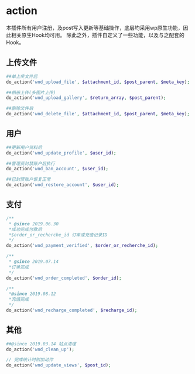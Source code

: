 # action
本插件所有用户注册，及post写入更新等基础操作，底层均采用wp原生功能，因此相关原生Hook均可用。
除此之外，插件自定义了一些功能，以及与之配套的Hook。

## 上传文件
```php
##单上传文件后
do_action('wnd_upload_file', $attachment_id, $post_parent, $meta_key);

##相册上传(多图片上传)
do_action('wnd_upload_gallery', $return_array, $post_parent);

##删除文件后
do_action('wnd_delete_file', $attachment_id, $post_parent, $meta_key);

```

## 用户
```php
##更新用户资料后
do_action('wnd_update_profile', $user_id);

##管理员封禁账户后执行
do_action('wnd_ban_account', $user_id);

##已封禁账户恢复正常
do_action('wnd_restore_account', $user_id);
```

## 支付
```php
/**
 * @since 2019.06.30
 *成功完成付款后
 *$order_or_recherche_id 订单或充值记录ID
 */
do_action('wnd_payment_verified', $order_or_recherche_id);

/**
 * @since 2019.07.14
 *订单完成
 */
do_action('wnd_order_completed', $order_id);

/**
 *@since 2019.08.12
 *充值完成
 */
do_action('wnd_recharge_completed', $recharge_id);

```

## 其他
```php
##@since 2019.03.14 站点清理
do_action('wnd_clean_up');

// 完成统计时附加动作
do_action('wnd_update_views', $post_id);
```
